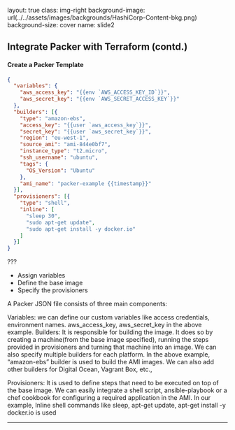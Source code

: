 layout: true
class: img-right
background-image: url(../../assets/images/backgrounds/HashiCorp-Content-bkg.png)
background-size: cover
name: slide2

## Integrate Packer with Terraform (contd.)

#### Create a Packer Template
```json
{
  "variables": {
    "aws_access_key": "{{env `AWS_ACCESS_KEY_ID`}}",
    "aws_secret_key": "{{env `AWS_SECRET_ACCESS_KEY`}}"
  },
  "builders": [{
    "type": "amazon-ebs",
    "access_key": "{{user `aws_access_key`}}",
    "secret_key": "{{user `aws_secret_key`}}",
    "region": "eu-west-1",
    "source_ami": "ami-844e0bf7",
    "instance_type": "t2.micro",
    "ssh_username": "ubuntu",    
    "tags": {
      "OS_Version": "Ubuntu"      
    },    
    "ami_name": "packer-example {{timestamp}}"
  }],
  "provisioners": [{
    "type": "shell",
    "inline": [
      "sleep 30",
      "sudo apt-get update",
      "sudo apt-get install -y docker.io"
    ]
  }]
}
```

???
* Assign variables
* Define the base image
* Specify the provisioners

A Packer JSON file consists of three main components:

Variables: we can define our custom variables like access credentials, environment names. aws_access_key, aws_secret_key in the above example.
Builders: It is responsible for building the image. It does so by creating a machine(from the base image specified), running the steps provided in provisioners and turning that machine into an image. We can also specify multiple builders for each platform. In the above example,
“amazon-ebs” builder is used to build the AMI images. We can also add other builders for Digital Ocean, Vagrant Box, etc.,

Provisioners: It is used to define steps that need to be executed on top of the base image. We can easily integrate a shell script, ansible-playbook or a chef cookbook for configuring a required application in the AMI. 
In our example, Inline shell commands like sleep, apt-get update, apt-get install -y docker.io is used

---
